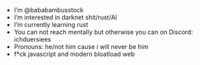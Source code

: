 -  I’m @bababambusstock
-  I’m interested in darknet shit/rust/AI
-  I’m currently learning rust
-  You can not reach mentally but otherwise you can on Discord: ichduersiees
-  Pronouns: he/not him cause i will never be him
-  f*ck javascript and modern bloatload web
